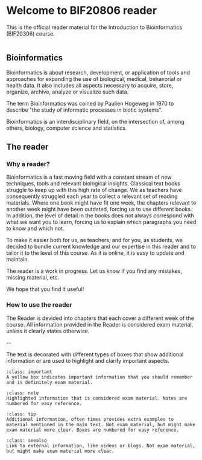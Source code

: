 # Welcome to BIF20806 reader

This is the official reader material for the Introduction to Bioinformatics (BIF20306) course.


```{tableofcontents}

```
## Bioinformatics

Bioinformatics is about research, development, or application of tools and
approaches for expanding the use of biological, medical, behavorial or health
data. It also includes all aspects necessary to acquire, store, organize, archive, analyze or visualize such data.

The term Bioinformatics was coined by Paulien Hogeweg in 1970 to describe "the study of informatic processes in biotic systems". 

Bioinformatics is an interdisciplinary field, on the intersection of, among others, biology, computer science and statistics. 


## The reader

### Why a reader?

Bioinformatics is a fast moving field with a constant stream of new techniques, tools and relevant biological insights. Classical text books struggle to keep up with this high rate of change. We as teachers have consequently struggled each year to collect a relevant set of reading materials. Where one book might have fit one week, the chapters relevant to another week might have been outdated, forcing us to use different books. In addition, the level of detail in the books does not always correspond with what we want you to learn, forcing us to explain which paragraphs you need to know and which not. 

To make it easier both for us, as teachers, and for you, as students, we decided to bundle current knowledge and our expertise in this reader and to tailor it to the level of this course. As it is online, it is easy to update and maintain.

The reader is a work in progress.
Let us know if you find any mistakes, missing material, etc.

We hope that you find it useful!

### How to use the reader

The Reader is devided into chapters that each cover a different week of the course. All information provided in the Reader is considered exam material, unless it clearly states otherwise.

--

The text is decorated with different types of boxes that show additional information or are used to highlight and clarify important aspects.

```{admonition} Important information
:class: important
A yellow box indicates important information that you should remember and is definitely exam material.
```

```{admonition} Note 1: Noteworthy information
:class: note
Highlighted information that is considered exam material. Notes are numbered for easy reference.
```

```{admonition} Box 1: Additional information
:class: tip
Additional information, often times provides extra examples to material mentioned in the main text. Not exam material, but might make exam material more clear. Boxes are numbered for easy reference.
```

```{admonition} See also
:class: seealso
Link to external information, like videos or blogs. Not exam material, but might make exam material more clear.
```
